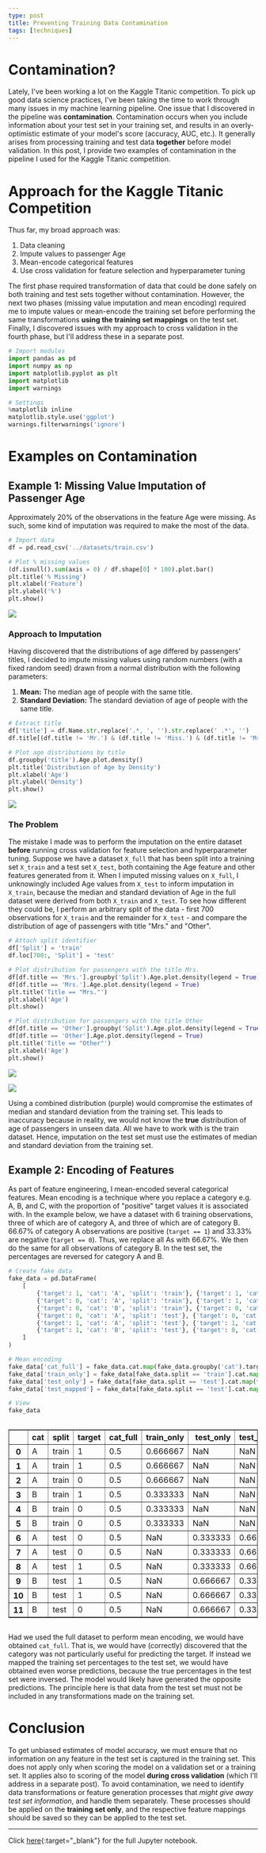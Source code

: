 ```yaml
---
type: post
title: Preventing Training Data Contamination
tags: [techniques]
---
```

  
# Contamination?
Lately, I've been working a lot on the Kaggle Titanic competition. To pick up good data science practices, I've been taking the time to work through many issues in my machine learning pipeline. One issue that I discovered in the pipeline was  **contamination**. Contamination occurs when you include information about your test set in your training set, and results in an overly-optimistic estimate of your model's score (accuracy, AUC, etc.). It generally arises from processing training and test data **together** before model validation. In this post, I provide two examples of contamination in the pipeline I used for the Kaggle Titanic competition.
  
# Approach for the Kaggle Titanic Competition
Thus far, my broad approach was:  
  
1. Data cleaning
2. Impute values to passenger Age
3. Mean-encode categorical features
4. Use cross validation for feature selection and hyperparameter tuning
  
The first phase required transformation of data that could be done safely on both training and test sets together without contamination. However, the next two phases (missing value imputation and mean encoding) required me to impute values or mean-encode the training set before performing the same transformations **using the training set mappings** on the test set. Finally, I discovered issues with my approach to cross validation in the fourth phase, but I'll address these in a separate post.  
  


```python
# Import modules
import pandas as pd
import numpy as np
import matplotlib.pyplot as plt
import matplotlib
import warnings

# Settings
%matplotlib inline
matplotlib.style.use('ggplot')
warnings.filterwarnings('ignore')
```

# Examples on Contamination

## Example 1: Missing Value Imputation of Passenger Age
Approximately 20% of the observations in the feature Age were missing. As such, some kind of imputation was required to make the most of the data.


```python
# Import data
df = pd.read_csv('../datasets/train.csv')

# Plot % missing values
(df.isnull().sum(axis = 0) / df.shape[0] * 100).plot.bar()
plt.title('% Missing')
plt.xlabel('Feature')
plt.ylabel('%')
plt.show()
```
  
![](../graphics/2018-09-01-preventing-contamination/plot1.png)
  
### Approach to Imputation
Having discovered that the distributions of age differed by passengers' titles, I decided to impute missing values using random numbers (with a fixed random seed) drawn from a normal distribution with the following parameters:  
  
1. **Mean:** The median age of people with the same title.
2. **Standard Deviation:** The standard deviation of age of people with the same title.
  


```python
# Extract title
df['title'] = df.Name.str.replace('.*, ', '').str.replace(' .*', '')
df.title[(df.title != 'Mr.') & (df.title != 'Miss.') & (df.title != 'Mrs.') & (df.title != 'Master.')] = 'Other'

# Plot age distributions by title
df.groupby('title').Age.plot.density()
plt.title('Distribution of Age by Density')
plt.xlabel('Age')
plt.ylabel('Density')
plt.show()
```
  
![](../graphics/2018-09-01-preventing-contamination/plot2.png)
  
### The Problem
The mistake I made was to perform the imputation on the entire dataset **before** running cross validation for feature selection and hyperparameter tuning. Suppose we have a dataset `X_full` that has been split into a training set `X_train` and a test set `X_test`, both containing the Age feature and other features generated from it. When I imputed missing values on `X_full`, I unknowingly included Age values from `X_test` to inform imputation in `X_train`, because the median and standard deviation of Age in the full dataset were derived from both `X_train` and `X_test`. To see how different they could be, I perform an arbitrary split of the data - first 700 observations for `X_train` and the remainder for `X_test` - and compare the distribution of age of passengers with title "Mrs." and "Other".
  
```python
# Attach split identifier
df['Split'] = 'train'
df.loc[700:, 'Split'] = 'test'

# Plot distribution for passengers with the title Mrs.
df[df.title == 'Mrs.'].groupby('Split').Age.plot.density(legend = True)
df[df.title == 'Mrs.'].Age.plot.density(legend = True)
plt.title('Title == "Mrs."')
plt.xlabel('Age')
plt.show()

# Plot distribution for passengers with the title Other
df[df.title == 'Other'].groupby('Split').Age.plot.density(legend = True)
df[df.title == 'Other'].Age.plot.density(legend = True)
plt.title('Title == "Other"')
plt.xlabel('Age')
plt.show()
```
  
![](../graphics/2018-09-01-preventing-contamination/plot3.png)
  
![](../graphics/2018-09-01-preventing-contamination/plot4.png)
  
Using a combined distribution (purple) would compromise the estimates of median and standard deviation from the training set. This leads to inaccuracy because in reality, we would not know the **true** distribution of age of passengers in unseen data. All we have to work with is the train dataset. Hence, imputation on the test set must use the estimates of median and standard deviation from the training set.

## Example 2: Encoding of Features
As part of feature engineering, I mean-encoded several categorical features. Mean encoding is a technique where you replace a category e.g. A, B, and C, with the proportion of "positive" target values it is associated with. In the example below, we have a dataset with 6 training observations, three of which are of category A, and three of which are of category B. 66.67% of category A observations are positive (`target == 1`) and 33.33% are negative (`target == 0`). Thus, we replace all As with 66.67%. We then do the same for all observations of category B. In the test set, the percentages are reversed for category A and B.  


```python
# Create fake data
fake_data = pd.DataFrame(
    [
        {'target': 1, 'cat': 'A', 'split': 'train'}, {'target': 1, 'cat': 'A', 'split': 'train'},
        {'target': 0, 'cat': 'A', 'split': 'train'}, {'target': 1, 'cat': 'B', 'split': 'train'},
        {'target': 0, 'cat': 'B', 'split': 'train'}, {'target': 0, 'cat': 'B', 'split': 'train'},
        {'target': 0, 'cat': 'A', 'split': 'test'}, {'target': 0, 'cat': 'A', 'split': 'test'},
        {'target': 1, 'cat': 'A', 'split': 'test'}, {'target': 1, 'cat': 'B', 'split': 'test'},
        {'target': 1, 'cat': 'B', 'split': 'test'}, {'target': 0, 'cat': 'B', 'split': 'test'}
    ]
)

# Mean encoding
fake_data['cat_full'] = fake_data.cat.map(fake_data.groupby('cat').target.mean())
fake_data['train_only'] = fake_data[fake_data.split == 'train'].cat.map(fake_data[fake_data.split == 'train'].groupby('cat').target.mean())
fake_data['test_only'] = fake_data[fake_data.split == 'test'].cat.map(fake_data[fake_data.split == 'test'].groupby('cat').target.mean())
fake_data['test_mapped'] = fake_data[fake_data.split == 'test'].cat.map(fake_data[fake_data.split == 'train'].groupby('cat').target.mean())

# View
fake_data
```

<div style="overflow-x:auto; width: 100%;">
<table border="1" class="dataframe">
  <thead>
    <tr style="text-align: right;">
      <th></th>
      <th>cat</th>
      <th>split</th>
      <th>target</th>
      <th>cat_full</th>
      <th>train_only</th>
      <th>test_only</th>
      <th>test_mapped</th>
    </tr>
  </thead>
  <tbody>
    <tr>
      <th>0</th>
      <td>A</td>
      <td>train</td>
      <td>1</td>
      <td>0.5</td>
      <td>0.666667</td>
      <td>NaN</td>
      <td>NaN</td>
    </tr>
    <tr>
      <th>1</th>
      <td>A</td>
      <td>train</td>
      <td>1</td>
      <td>0.5</td>
      <td>0.666667</td>
      <td>NaN</td>
      <td>NaN</td>
    </tr>
    <tr>
      <th>2</th>
      <td>A</td>
      <td>train</td>
      <td>0</td>
      <td>0.5</td>
      <td>0.666667</td>
      <td>NaN</td>
      <td>NaN</td>
    </tr>
    <tr>
      <th>3</th>
      <td>B</td>
      <td>train</td>
      <td>1</td>
      <td>0.5</td>
      <td>0.333333</td>
      <td>NaN</td>
      <td>NaN</td>
    </tr>
    <tr>
      <th>4</th>
      <td>B</td>
      <td>train</td>
      <td>0</td>
      <td>0.5</td>
      <td>0.333333</td>
      <td>NaN</td>
      <td>NaN</td>
    </tr>
    <tr>
      <th>5</th>
      <td>B</td>
      <td>train</td>
      <td>0</td>
      <td>0.5</td>
      <td>0.333333</td>
      <td>NaN</td>
      <td>NaN</td>
    </tr>
    <tr>
      <th>6</th>
      <td>A</td>
      <td>test</td>
      <td>0</td>
      <td>0.5</td>
      <td>NaN</td>
      <td>0.333333</td>
      <td>0.666667</td>
    </tr>
    <tr>
      <th>7</th>
      <td>A</td>
      <td>test</td>
      <td>0</td>
      <td>0.5</td>
      <td>NaN</td>
      <td>0.333333</td>
      <td>0.666667</td>
    </tr>
    <tr>
      <th>8</th>
      <td>A</td>
      <td>test</td>
      <td>1</td>
      <td>0.5</td>
      <td>NaN</td>
      <td>0.333333</td>
      <td>0.666667</td>
    </tr>
    <tr>
      <th>9</th>
      <td>B</td>
      <td>test</td>
      <td>1</td>
      <td>0.5</td>
      <td>NaN</td>
      <td>0.666667</td>
      <td>0.333333</td>
    </tr>
    <tr>
      <th>10</th>
      <td>B</td>
      <td>test</td>
      <td>1</td>
      <td>0.5</td>
      <td>NaN</td>
      <td>0.666667</td>
      <td>0.333333</td>
    </tr>
    <tr>
      <th>11</th>
      <td>B</td>
      <td>test</td>
      <td>0</td>
      <td>0.5</td>
      <td>NaN</td>
      <td>0.666667</td>
      <td>0.333333</td>
    </tr>
  </tbody>
</table>
</div>
  
Had we used the full dataset to perform mean encoding, we would have obtained `cat_full`. That is, we would have (correctly) discovered that the category was not particularly useful for predicting the target. If instead we mapped the training set percentages to the test set, we would have obtained even worse predictions, because the true percentages in the test set were inversed. The model would likely have generated the opposite predictions. The principle here is that data from the test set must not be included in any transformations made on the training set.

# Conclusion
To get unbiased estimates of model accuracy, we must ensure that no information on any feature in the test set is captured in the training set. This does not apply only when scoring the model on a validation set or a training set. It applies also to scoring of the model **during cross validation** (which I'll address in a separate post). To avoid contamination, we need to identify data transformations or feature generation processes that *might give away test set information*, and handle them separately. These processes should be applied on the **training set only**, and the respective feature mappings should be saved so they can be applied to the test set.  
  
---  
  
Click [here](http://nbviewer.jupyter.org/github/chrischow/dataandstuff/blob/c493b7bf8f9ef72b1ab8ff0fd1bf0cf85e048562/notebooks/2018-09-01-preventing-contamination.ipynb){:target="_blank"} for the full Jupyter notebook.  
  
